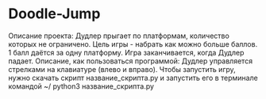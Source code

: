 # Doodle-Jump
Описание проекта:
Дудлер прыгает по платформам, количество которых не ограничено. Цель игры - набрать как можно больше баллов. 1 балл даётся за одну платформу. Игра заканчивается, когда Дудлер падает.
Описание, как пользоваться программой:
Дудлер управляется стрелками на клавиатуре (влево и вправо). Чтобы запустить игру, нужно скачать скрипт название_скрипта.py и запустить его в терминале командой ~/ python3 название_скрипта.py